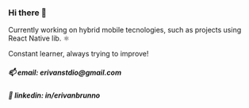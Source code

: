 ### Hi there 👋

<!--
**erivanstdio/erivanstdio** is a ✨ _special_ ✨ repository because its `README.md` (this file) appears on your GitHub profile.

Here are some ideas to get you started:

- 🔭 I’m currently working on ...
- 🌱 I’m currently learning ...
- 👯 I’m looking to collaborate on ...
- 🤔 I’m looking for help with ...
- 💬 Ask me about ...
- 📫 How to reach me: ...
- 😄 Pronouns: ...
- ⚡ Fun fact: ...
-->
<p>Currently working on hybrid mobile tecnologies, such as projects using React Native lib. ⚛️<p>
<p>Constant learner, always trying to improve!<p>
<h5>📫 email: erivanstdio@gmail.com<h5>
<h5>🏢 linkedin: in/erivanbrunno<h5>
